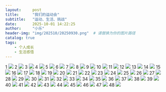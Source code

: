 ```yaml
---
layout:     post
title:      "我们的运动会"
subtitle:   "运动、生活、挑战"
date:       2025-10-01 14:22:25
author:     "小乐"
header-img: "img/202510/20250930.png"  # 请替换为你的图片路径
catalog: true
tags:
    - 个人成长
    - 生活感悟
---
```


1 ![](http://127.0.0.1:8080/img1.jpg)
2 ![](http://127.0.0.1:8080/img2.jpg)
3 ![](http://127.0.0.1:8080/img3.jpg)
4 ![](http://127.0.0.1:8080/img4.jpg)
5 ![](http://127.0.0.1:8080/img5.jpg)
6 ![](http://127.0.0.1:8080/img6.jpg)
7 ![](http://127.0.0.1:8080/img7.jpg)
8 ![](http://127.0.0.1:8080/img8.jpg)
9 ![](http://127.0.0.1:8080/img9.jpg)
10 ![](http://127.0.0.1:8080/img10.jpg)
11 ![](http://127.0.0.1:8080/img11.jpg)
12 ![](http://127.0.0.1:8080/img12.jpg)
13 ![](http://127.0.0.1:8080/img13.jpg)
14 ![](http://127.0.0.1:8080/img14.jpg)
15 ![](http://127.0.0.1:8080/img15.jpg)
16 ![](http://127.0.0.1:8080/img16.jpg)
17 ![](http://127.0.0.1:8080/img17.jpg)
18 ![](http://127.0.0.1:8080/img18.jpg)
19 ![](http://127.0.0.1:8080/img19.jpg)
20 ![](http://127.0.0.1:8080/img20.jpg)
21 ![](http://127.0.0.1:8080/img21.jpg)
22 ![](http://127.0.0.1:8080/img22.jpg)
23 ![](http://127.0.0.1:8080/img23.jpg)
24 ![](http://127.0.0.1:8080/img24.jpg)
25 ![](http://127.0.0.1:8080/img25.jpg)
26 ![](http://127.0.0.1:8080/img26.jpg)
27 ![](http://127.0.0.1:8080/img27.jpg)
28 ![](http://127.0.0.1:8080/img28.jpg)
29 ![](http://127.0.0.1:8080/img29.jpg)
30 ![](http://127.0.0.1:8080/img30.jpg)
31 ![](http://127.0.0.1:8080/img31.jpg)
32 ![](http://127.0.0.1:8080/img32.jpg)
33 ![](http://127.0.0.1:8080/img33.jpg)
34 ![](http://127.0.0.1:8080/img34.jpg)
35 ![](http://127.0.0.1:8080/img35.jpg)
36 ![](http://127.0.0.1:8080/img36.jpg)
37 ![](http://127.0.0.1:8080/img37.jpg)
38 ![](http://127.0.0.1:8080/img38.jpg)
39 ![](http://127.0.0.1:8080/img39.jpg)
40 ![](http://127.0.0.1:8080/img40.jpg)
41 ![](http://127.0.0.1:8080/img41.jpg)
42 ![](http://127.0.0.1:8080/img42.jpg)
43 ![](http://127.0.0.1:8080/img43.jpg)
44 ![](http://127.0.0.1:8080/img44.jpg)
45 ![](http://127.0.0.1:8080/img45.jpg)
46 ![](http://127.0.0.1:8080/img46.jpg)
47 ![](http://127.0.0.1:8080/img47.jpg)
48 ![](http://127.0.0.1:8080/img48.jpg)